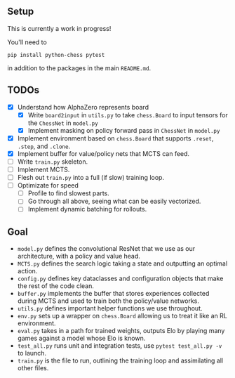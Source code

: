 ## Setup

This is currently a work in progress! 

You'll need to 

`pip install python-chess pytest` 

in addition to the packages in the main `README.md`.

## TODOs

- [x] Understand how AlphaZero represents board
    - [x] Write `board2input` in `utils.py` to take `chess.Board` to input tensors for the `ChessNet` in `model.py` 
    - [x] Implement masking on policy forward pass in `ChessNet` in `model.py` 
- [x] Implement environment based on `chess.Board` that supports `.reset`, `.step`, and `.clone`. 
- [x] Implement buffer for value/policy nets that MCTS can feed. 
- [ ] Write `train.py` skeleton. 
- [ ] Implement MCTS. 
- [ ] Flesh out `train.py` into a full (if slow) training loop. 
- [ ] Optimizate for speed 
    - [ ] Profile to find slowest parts. 
    - [ ] Go through all above, seeing what can be easily vectorized. 
    - [ ] Implement dynamic batching for rollouts. 

## Goal

- `model.py` defines the convolutional ResNet that we use as our architecture, with a policy and value head. 
- `MCTS.py` defines the search logic taking a state and outputting an optimal action. 
- `config.py` defines key dataclasses and configuration objects that make the rest of the code clean. 
- `buffer.py` implements the buffer that stores experiences collected during MCTS and used to train both the policy/value networks. 
- `utils.py` defines important helper functions we use throughout. 
- `env.py` sets up a wrapper on `chess.Board` allowing us to treat it like an RL environment. 
- `eval.py` takes in a path for trained weights, outputs Elo by playing many games against a model whose Elo is known.
- `test_all.py` runs unit and integration tests, use `pytest test_all.py -v` to launch.  
- `train.py` is the file to run, outlining the training loop and assimilating all other files.  

<!-- ## Lessons Learned 

TODO  -->